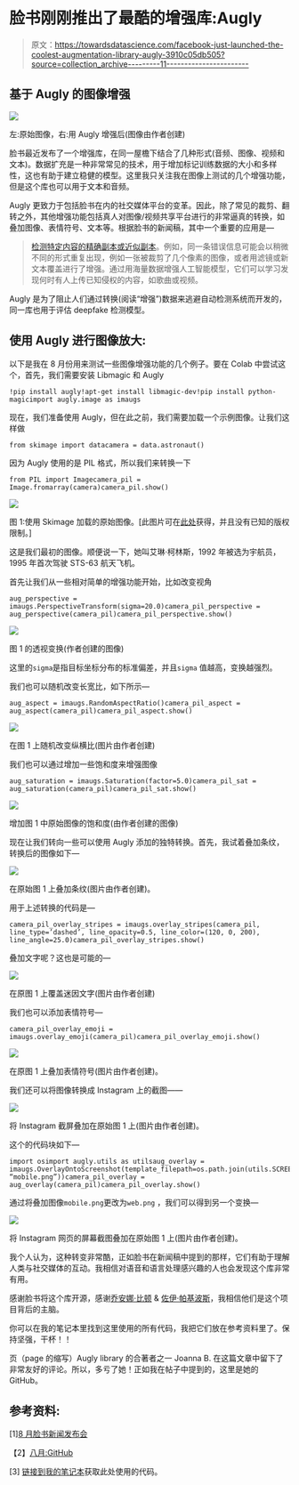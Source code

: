 # 脸书刚刚推出了最酷的增强库:Augly

> 原文：<https://towardsdatascience.com/facebook-just-launched-the-coolest-augmentation-library-augly-3910c05db505?source=collection_archive---------11----------------------->

## 基于 Augly 的图像增强

![](img/84afb69ac4cff0d6acbf446580ef3fe9.png)

左:原始图像，右:用 Augly 增强后(图像由作者创建)

脸书最近发布了一个增强库，在同一屋檐下结合了几种形式(音频、图像、视频和文本)。数据扩充是一种非常常见的技术，用于增加标记训练数据的大小和多样性，这也有助于建立稳健的模型。这里我只关注我在图像上测试的几个增强功能，但是这个库也可以用于文本和音频。

Augly 更致力于包括脸书在内的社交媒体平台的变革。因此，除了常见的裁剪、翻转之外，其他增强功能包括真人对图像/视频共享平台进行的非常逼真的转换，如叠加图像、表情符号、文本等。根据脸书的新闻稿，其中一个重要的应用是—

> [检测特定内容的精确副本或近似副本](https://ai.facebook.com/blog/using-ai-to-detect-covid-19-misinformation-and-exploitative-content/)。例如，同一条错误信息可能会以稍微不同的形式重复出现，例如一张被裁剪了几个像素的图像，或者用滤镜或新文本覆盖进行了增强。通过用海量数据增强人工智能模型，它们可以学习发现何时有人上传已知侵权的内容，如歌曲或视频。

Augly 是为了阻止人们通过转换(阅读“增强”)数据来逃避自动检测系统而开发的，同一库也用于评估 deepfake 检测模型。

## 使用 Augly 进行图像放大:

以下是我在 8 月份用来测试一些图像增强功能的几个例子。要在 Colab 中尝试这个，首先，我们需要安装 Libmagic 和 Augly

```
!pip install augly!apt-get install libmagic-dev!pip install python-magicimport augly.image as imaugs
```

现在，我们准备使用 Augly，但在此之前，我们需要加载一个示例图像。让我们这样做

```
from skimage import datacamera = data.astronaut()
```

因为 Augly 使用的是 PIL 格式，所以我们来转换一下

```
from PIL import Imagecamera_pil = Image.fromarray(camera)camera_pil.show()
```

![](img/c07f96c1fa6e223337190959a658d632.png)

图 1:使用 Skimage 加载的原始图像。[此图片可在[此处](https://www.flickr.com/photos/nasacommons/16504233985/)获得，并且没有已知的版权限制。]

这是我们最初的图像。顺便说一下，她叫艾琳·柯林斯，1992 年被选为宇航员，1995 年首次驾驶 STS-63 航天飞机。

首先让我们从一些相对简单的增强功能开始，比如改变视角

```
aug_perspective = imaugs.PerspectiveTransform(sigma=20.0)camera_pil_perspective = aug_perspective(camera_pil)camera_pil_perspective.show()
```

![](img/1de90d5211a75f23feb39529fe858fca.png)

图 1 的透视变换(作者创建的图像)

这里的`sigma`是指目标坐标分布的标准偏差，并且`sigma` 值越高，变换越强烈。

我们也可以随机改变长宽比，如下所示—

```
aug_aspect = imaugs.RandomAspectRatio()camera_pil_aspect = aug_aspect(camera_pil)camera_pil_aspect.show()
```

![](img/f24ad08dbdb6c97cf93ca75e4d1d3d27.png)

在图 1 上随机改变纵横比(图片由作者创建)

我们也可以通过增加一些饱和度来增强图像

```
aug_saturation = imaugs.Saturation(factor=5.0)camera_pil_sat = aug_saturation(camera_pil)camera_pil_sat.show()
```

![](img/cb9b69dd175e1b21671ead79c81a7e43.png)

增加图 1 中原始图像的饱和度(由作者创建的图像)

现在让我们转向一些可以使用 Augly 添加的独特转换。首先，我试着叠加条纹，转换后的图像如下—

![](img/f070f67727a66cce4acc9668f90342a5.png)

在原始图 1 上叠加条纹(图片由作者创建)。

用于上述转换的代码是—

```
camera_pil_overlay_stripes = imaugs.overlay_stripes(camera_pil, line_type=’dashed’, line_opacity=0.5, line_color=(120, 0, 200), line_angle=25.0)camera_pil_overlay_stripes.show()
```

叠加文字呢？这也是可能的—

![](img/f8d76d603d73bf2b8b0c539314891665.png)

在原图 1 上覆盖迷因文字(图片由作者创建)

我们也可以添加表情符号—

```
camera_pil_overlay_emoji = imaugs.overlay_emoji(camera_pil)camera_pil_overlay_emoji.show()
```

![](img/a15901aee4b3fad6af509484192572d5.png)

在原图 1 上叠加表情符号(图片由作者创建)。

我们还可以将图像转换成 Instagram 上的截图——

![](img/cf405ee55070ee4cabda0439e0913f12.png)

将 Instagram 截屏叠加在原始图 1 上(图片由作者创建)。

这个的代码块如下—

```
import osimport augly.utils as utilsaug_overlay = imaugs.OverlayOntoScreenshot(template_filepath=os.path.join(utils.SCREENSHOT_TEMPLATES_DIR, “mobile.png”))camera_pil_overlay = aug_overlay(camera_pil)camera_pil_overlay.show()
```

通过将叠加图像`mobile.png`更改为`web.png` ，我们可以得到另一个变换—

![](img/921026b93e6ae37b8294949acf5dd6fc.png)

将 Instagram 网页的屏幕截图叠加在原始图 1 上(图片由作者创建)。

我个人认为，这种转变非常酷，正如脸书在新闻稿中提到的那样，它们有助于理解人类与社交媒体的互动。我相信对语音和语言处理感兴趣的人也会发现这个库非常有用。

感谢脸书将这个库开源，感谢[乔安娜·比顿](https://github.com/jbitton) & [佐伊·帕基波斯](https://github.com/zpapakipos)，我相信他们是这个项目背后的主脑。

你可以在我的笔记本里找到这里使用的所有代码，我把它们放在参考资料里了。保持坚强，干杯！！

页（page 的缩写）Augly library 的合著者之一 Joanna B. 在这篇文章中留下了非常友好的评论。所以，多亏了她！正如我在帖子中提到的，这里是她的 GitHub。

## 参考资料:

[1][8 月脸书新闻发布会](https://ai.facebook.com/blog/augly-a-new-data-augmentation-library-to-help-build-more-robust-ai-models/)

【2】[八月:GitHub](https://github.com/facebookresearch/AugLy)

[3] [链接到我的笔记本](https://github.com/suvoooo/Machine_Learning/blob/master/Augly_Try.ipynb)获取此处使用的代码。
